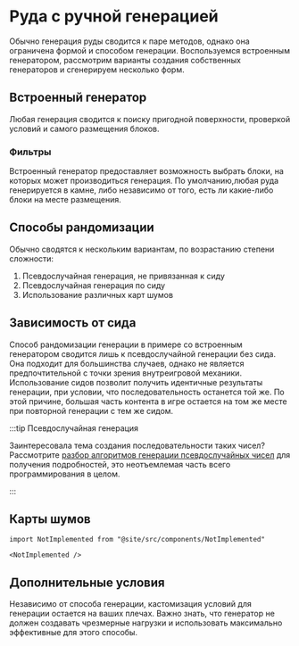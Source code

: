 # Руда с ручной генерацией

Обычно генерация руды сводится к паре методов, однако она ограничена формой и способом генерации. Воспользуемся встроенным генератором, рассмотрим варианты создания собственных генераторов и сгенерируем несколько форм.

## Встроенный генератор

Любая генерация сводится к поиску пригодной поверхности, проверкой условий и самого размещения блоков.

### Фильтры

Встроенный генератор предоставляет возможность выбрать блоки, на которых может производиться генерация. По умолчанию,любая руда генерируется в камне, либо независимо от того, есть ли какие-либо блоки на месте размещения.

## Способы рандомизации

Обычно сводятся к нескольким вариантам, по возрастанию степени сложности:

1. Псевдослучайная генерация, не привязанная к сиду
2. Псевдослучайная генерация по сиду
3. Использование различных карт шумов

## Зависимость от сида

Способ рандомизации генерации в примере со встроенным генератором сводится лишь к псевдослучайной генерации без сида. Она подходит для большинства случаев, однако не является предпочтительной с точки зрения внутреигровой механики. Использование сидов позволит получить идентичные результаты генерации, при условии, что последовательность останется той же. По этой причине, большая часть контента в игре остается на том же месте при повторной генерации с тем же сидом.

:::tip Псевдослучайная генерация

Заинтересовала тема создания последовательности таких чисел? Рассмотрите [разбор алгоритмов генерации псевдослучайных чисел](https://habr.com/ru/companies/vk/articles/574414) для получения подробностей, это неотъемлемая часть всего программирования в целом.

:::

## Карты шумов

```mdx-code-block
import NotImplemented from "@site/src/components/NotImplemented"

<NotImplemented />
```

## Дополнительные условия

Независимо от способа генерации, кастомизация условий для генерации остается на ваших плечах. Важно знать, что генератор не должен создавать чрезмерные нагрузки и использовать максимально эффективные для этого способы.
